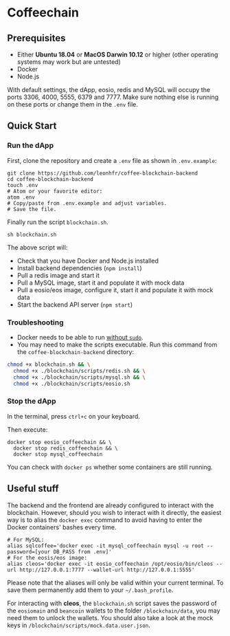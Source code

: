 # Coffeechain

## Prerequisites

* Either **Ubuntu 18.04** or **MacOS Darwin 10.12** or higher (other operating systems may work but are untested)
* Docker
* Node.js

With default settings, the dApp, eosio, redis and MySQL will occupy the ports 3306, 4000, 5555, 6379 and 7777. Make sure nothing else is running on these ports or change them in the `.env` file.

## Quick Start

### Run the dApp

First, clone the repository and create a `.env` file as shown in `.env.example`:
```shell
git clone https://github.com/leonhfr/coffee-blockchain-backend
cd coffee-blockchain-backend
touch .env
# Atom or your favorite editor:
atom .env
# Copy/paste from .env.example and adjust variables.
# Save the file.
```

Finally run the script `blockchain.sh`.
```shell
sh blockchain.sh
```

The above script will:
* Check that you have Docker and Node.js installed
* Install backend dependencies (`npm install`)
* Pull a redis image and start it
* Pull a MySQL image, start it and populate it with mock data
* Pull a eosio/eos image, configure it, start it and populate it with mock data
* Start the backend API server (`npm start`)

### Troubleshooting
* Docker needs to be able to run [without `sudo`](https://docs.docker.com/install/linux/linux-postinstall/).
* You may need to make the scripts executable. Run this command from the `coffee-blockchain-backend` directory:
```sh
chmod +x blockchain.sh && \
  chmod +x ./blockchain/scripts/redis.sh && \
  chmod +x ./blockchain/scripts/mysql.sh && \
  chmod +x ./blockchain/scripts/eosio.sh
```

### Stop the dApp

In the terminal, press `ctrl+c` on your keyboard.

Then execute:
```shell
docker stop eosio_coffeechain && \
  docker stop redis_coffeechain && \
  docker stop mysql_coffeechain
```
You can check with `docker ps` whether some containers are still running.

## Useful stuff

The backend and the frontend are already configured to interact with the blockchain. However, should you wish to interact with it directly, the easiest way is to alias the `docker exec` command to avoid having to enter the Docker containers' bashes every time.

```shell
# For MySQL:
alias sqlcoffee='docker exec -it mysql_coffeechain mysql -u root --password=[your DB_PASS from .env]'
# For the eosis/eos image:
alias cleos='docker exec -it eosio_coffeechain /opt/eosio/bin/cleos --url http://127.0.0.1:7777 --wallet-url http://127.0.0.1:5555'
```

Please note that the aliases will only be valid within your current terminal. To save them permanently add them to your `~/.bash_profile`.

For interacting with **cleos**, the `blockchain.sh` script saves the password of the `eosiomain` and `beancoin` wallets to the folder `/blockchain/data`, you may need them to unlock the wallets. You should also take a look at the mock keys in `/blockchain/scripts/mock.data.user.json`.

